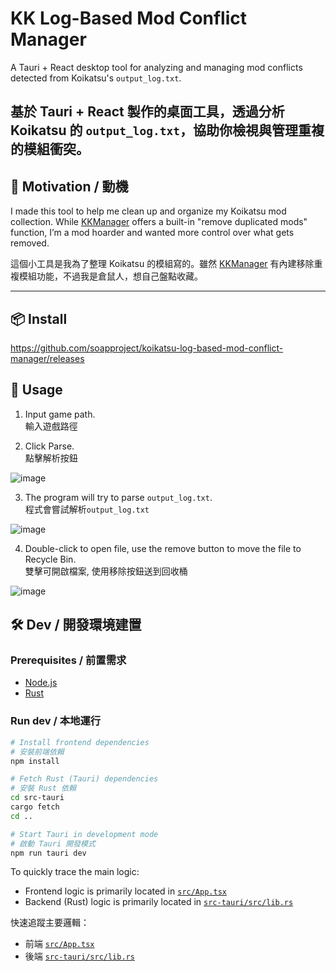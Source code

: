 # KK Log-Based Mod Conflict Manager

A Tauri + React desktop tool for analyzing and managing mod conflicts detected from Koikatsu's `output_log.txt`.

## 基於 Tauri + React 製作的桌面工具，透過分析 Koikatsu 的 `output_log.txt`，協助你檢視與管理重複的模組衝突。

## 🧠 Motivation / 動機

I made this tool to help me clean up and organize my Koikatsu mod collection. While [KKManager](https://github.com/IllusionMods/KKManager) offers a built-in "remove duplicated mods" function, I’m a mod hoarder and wanted more control over what gets removed.

這個小工具是我為了整理 Koikatsu 的模組寫的。雖然 [KKManager](https://github.com/IllusionMods/KKManager) 有內建移除重複模組功能，不過我是倉鼠人，想自己盤點收藏。

---

## 📦 Install

https://github.com/soapproject/koikatsu-log-based-mod-conflict-manager/releases

## 🧪 Usage

1. Input game path.  
輸入遊戲路徑  

2. Click Parse.  
點擊解析按鈕  

![image](https://github.com/user-attachments/assets/554d9a5a-8fe4-4691-aa43-88166de96137)  

3. The program will try to parse `output_log.txt`.  
程式會嘗試解析`output_log.txt`  

![image](https://github.com/user-attachments/assets/6566805c-1a6c-43b4-9838-7c3fe29ad8c1)

4. Double-click to open file, use the remove button to move the file to Recycle Bin.  
雙擊可開啟檔案, 使用移除按鈕送到回收桶  

![image](https://github.com/user-attachments/assets/42068476-085f-44d1-9cd0-f415ace93fd6)


## 🛠️ Dev / 開發環境建置

### Prerequisites / 前置需求

- [Node.js](https://nodejs.org/)
- [Rust](https://www.rust-lang.org/tools/install)

### Run dev / 本地運行

```bash
# Install frontend dependencies
# 安裝前端依賴
npm install

# Fetch Rust (Tauri) dependencies
# 安裝 Rust 依賴
cd src-tauri
cargo fetch
cd ..

# Start Tauri in development mode
# 啟動 Tauri 開發模式
npm run tauri dev
```

To quickly trace the main logic:

- Frontend logic is primarily located in [`src/App.tsx`](./src/App.tsx)
- Backend (Rust) logic is primarily located in [`src-tauri/src/lib.rs`](./src-tauri/src/lib.rs)

快速追蹤主要邏輯：

- 前端 [`src/App.tsx`](./src/App.tsx)
- 後端 [`src-tauri/src/lib.rs`](./src-tauri/src/lib.rs)
